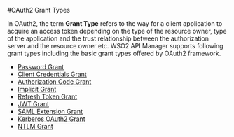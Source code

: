 #OAuth2 Grant Types


In OAuth2, the term **Grant Type** refers to the way for a client application to acquire an access token depending on the type of the resource owner, type of the application and the trust relationship between the authorization server and the resource owner etc. WSO2 API Manager supports following grant types including the basic grant types offered by OAuth2 framework. 

- [Password Grant]({{base_path}}/Learn/ConsumeAPI/ManageApplication/GenerateKeys/GrantTypes/password-grant)
- [Client Credentials Grant]({{base_path}}/Learn/ConsumeAPI/ManageApplication/GenerateKeys/GrantTypes/client-credentials-grant)
- [Authorization Code Grant]({{base_path}}/Learn/ConsumeAPI/ManageApplication/GenerateKeys/GrantTypes/authorization-code-grant)
- [Implicit Grant]({{base_path}}/Learn/ConsumeAPI/ManageApplication/GenerateKeys/GrantTypes/implicit-grant)
- [Refresh Token Grant]({{base_path}}/Learn/ConsumeAPI/ManageApplication/GenerateKeys/GrantTypes/refresh-token-grant)
- [JWT Grant]({{base_path}}/Learn/ConsumeAPI/ManageApplication/GenerateKeys/GrantTypes/jwt-grant)
- [SAML Extension Grant]({{base_path}}/Learn/ConsumeAPI/ManageApplication/GenerateKeys/GrantTypes/saml-extension-grant)
- [Kerberos OAuth2 Grant]({{base_path}}/Learn/ConsumeAPI/ManageApplication/GenerateKeys/GrantTypes/kerberos-oauth2-grant) 
- [NTLM Grant]({{base_path}}/Learn/ConsumeAPI/ManageApplication/GenerateKeys/GrantTypes/ntlm-grant)